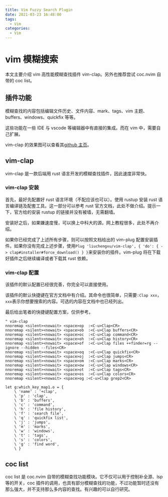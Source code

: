 ```yaml
---
title: Vim Fuzzy Search Plugin
date: 2021-03-23 16:48:00
tags:
  - Vim
categories:
  - Vim
---
```


# vim 模糊搜索

本文主要介绍 vim 高性能模糊查找插件 vim-clap。另外也推荐尝试 coc.nvim 自带的 coc list。

## 插件功能

模糊查找的内容包括编辑文件历史、文件内容、mark、tags、vim 主题、buffers、windows、quickfix 等等。

这些功能在一些 IDE 与 vscode 等编辑器中有直接的集成。而在 vim 中，需要自己扩展。

vim-clap 的效果图可以查看其[github 主页](https://github.com/liuchengxu/vim-clap)。

## vim-clap

vim-clap 是一款后端用 rust 语言开发的模糊查找插件，因此速度非常快。

### vim-clap 安装

首先，最好先配置好 rust 语言环境（不配应该也可以）。使用 rustup 安装 rust 语言编译链及配套工具。这一部分可以参考 rust 官方文档，此处不做介绍。提示一下，官方给的安装 rustup 的链接并没有被墙，无需翻墙。

安装好之后，如果嫌速度慢，可以换上中科大的源。网上教程很多，此处不再介绍。

如果你已经完成了上述所有步骤，则可以按照文档给出的 vim-plug 配置安装插件。如果你没有完成上述步骤，使用`Plug 'liuchengxu/vim-clap', { 'do': { -> clap#installer#force_download() } }`来安装你的插件。vim-plug 将在下载好插件之后继续编译或者下载其 rust 依赖。

### vim-clap 配置

该插件的默认配置已经很完善，你完全可以直接使用。

该插件的默认快捷键在官方文档中有介绍。其命令也很简单，只需要`:Clap xxx`，`xxx`表示你想要搜索的内容。可选的内容在文档中也已经列出。

最后给出笔者的快捷键配置方案，仅供参考。

```vim
" vim-clap
nnoremap <silent><nowait> <space>op  :<C-u>Clap<CR>
nnoremap <silent><nowait> <space>ob  :<C-u>Clap buffers<CR>
nnoremap <silent><nowait> <space>oc  :<C-u>Clap command<CR>
nnoremap <silent><nowait> <space>oh  :<C-u>Clap history<CR>
nnoremap <silent><nowait> <space>of  :<C-u>Clap files ++finder=rg --ignore --hidden --files<CR>
nnoremap <silent><nowait> <space>oq  :<C-u>Clap quickfix<CR>
nnoremap <silent><nowait> <space>oj  :<C-u>Clap jumps<CR>
nnoremap <silent><nowait> <space>om  :<C-u>Clap marks<CR>
nnoremap <silent><nowait> <space>ow  :<C-u>Clap windows<CR>
nnoremap <silent><nowait> <space>ot  :<C-u>Clap tags<CR>
nnoremap <silent><nowait> <space>os  :<C-u>Clap colors<CR>
nnoremap <silent><nowait> <space>og :<C-u>Clap grep2<CR>

let g:which_key_map1.o = {
	\ 'name' : '+clap',
	\ 'p' : 'clap',
	\ 'b' : 'buffers',
	\ 'c' : 'command',
	\ 'h' : 'file history',
	\ 'f' : 'search file',
	\ 'q' : 'quickfix list',
	\ 'j' : 'jumps',
	\ 'm' : 'marks',
	\ 'w' : 'windows',
	\ 't' : 'tags',
	\ 's' : 'colors',
	\ 'g' : 'find word',
	\ }
```

## coc list

coc list 是 coc.nvim 自带的模糊查找功能模块。它不仅可以用于控制补全源、lsp 等的开关，coc 插件的调用，也具有部分模糊查找的功能，不过功能暂时还没有那么强大，并不支持那么多内容的查找。有兴趣的可以自行研究。

